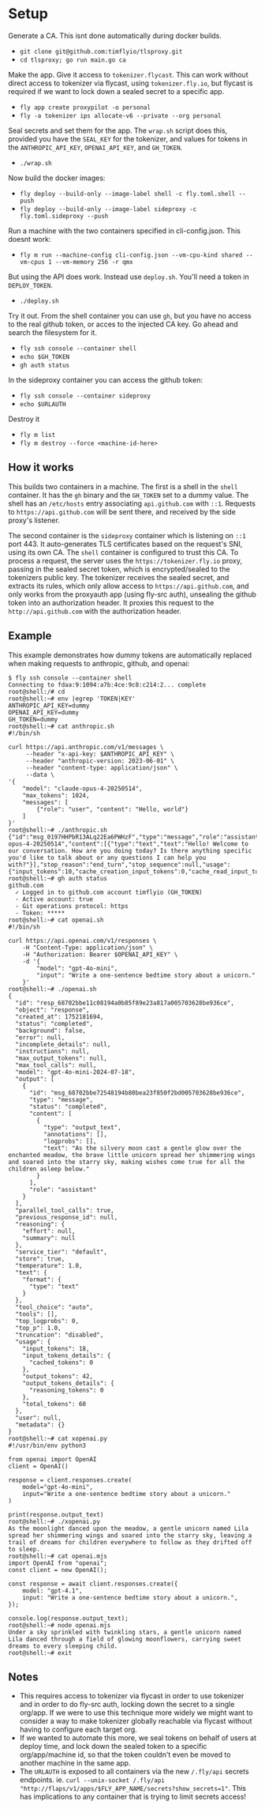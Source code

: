 
# Setup

Generate a CA. This isnt done automatically during docker builds.

* `git clone git@github.com:timflyio/tlsproxy.git`
* `cd tlsproxy; go run main.go ca`

Make the app. Give it access to `tokenizer.flycast`.
This can work without direct access to tokenizer via flycast, using `tokenizer.fly.io`,
but flycast is required if we want to lock down a sealed secret to a specific app.

* `fly app create proxypilot -o personal`
* `fly -a tokenizer ips allocate-v6 --private --org personal`

Seal secrets and set them for the app. The `wrap.sh` script does this, provided you have
the `SEAL_KEY` for the tokenizer, and values for tokens in the `ANTHROPIC_API_KEY`,
`OPENAI_API_KEY`, and `GH_TOKEN`.

* `./wrap.sh`

Now build the docker images:

* `fly deploy --build-only --image-label shell -c fly.toml.shell --push`
* `fly deploy --build-only --image-label sideproxy -c fly.toml.sideproxy --push`

Run a machine with the two containers specified in cli-config.json.
This doesnt work:

* `fly m run --machine-config cli-config.json --vm-cpu-kind shared --vm-cpus 1 --vm-memory 256 -r qmx`

But using the API does work. Instead use `deploy.sh`. You'll need a token in `DEPLOY_TOKEN`.

* `./deploy.sh`

Try it out. From the shell container you can use `gh`, but you have no access to the real github token,
or acces to the injected CA key.  Go ahead and search the filesystem for it.

* `fly ssh console --container shell`
* `echo $GH_TOKEN`
* `gh auth status`

In the sideproxy container you can access the github token:

* `fly ssh console --container sideproxy`
* `echo $URLAUTH`


Destroy it

* `fly m list`
* `fly m destroy --force <machine-id-here>`

## How it works

This builds two containers in a machine. The first is a shell in the `shell` container. It has the `gh` binary
and the `GH_TOKEN` set to a dummy value.
The shell has an `/etc/hosts` entry associating `api.github.com` with `::1`. Requests to `https://api.github.com` will be
sent there, and received by the side proxy's listener.

The second container is the `sideproxy` container which is listening on `::1` port 443. It auto-generates
TLS certificates based on the request's SNI, using its own CA. The `shell` container is configured to trust
this CA.  To process a request, the server uses the `https://tokenizer.fly.io` proxy, passing in the
sealed secret token, which is encrypted/sealed to the tokenizers public key.
The tokenizer receives the sealed secret, and extracts its rules,
which only allow access to `https://api.github.com`, and only works from the proxyauth app (using fly-src auth),
unsealing the github token into an authorization header. It proxies this request to the `http://api.github.com`
with the authorization header.

## Example

This example demonstrates how dummy tokens are automatically replaced when making
requests to anthropic, github, and openai:

```
$ fly ssh console --container shell
Connecting to fdaa:9:1094:a7b:4ce:9c8:c214:2... complete
root@shell:/# cd
root@shell:~# env |egrep 'TOKEN|KEY'
ANTHROPIC_API_KEY=dummy
OPENAI_API_KEY=dummy
GH_TOKEN=dummy
root@shell:~# cat anthropic.sh 
#!/bin/sh

curl https://api.anthropic.com/v1/messages \
     --header "x-api-key: $ANTHROPIC_API_KEY" \
     --header "anthropic-version: 2023-06-01" \
     --header "content-type: application/json" \
     --data \
'{
    "model": "claude-opus-4-20250514",
    "max_tokens": 1024,
    "messages": [
        {"role": "user", "content": "Hello, world"}
    ]
}'
root@shell:~# ./anthropic.sh 
{"id":"msg_0197HHPbR13ALq22Ea6PWHzF","type":"message","role":"assistant","model":"claude-opus-4-20250514","content":[{"type":"text","text":"Hello! Welcome to our conversation. How are you doing today? Is there anything specific you'd like to talk about or any questions I can help you with?"}],"stop_reason":"end_turn","stop_sequence":null,"usage":{"input_tokens":10,"cache_creation_input_tokens":0,"cache_read_input_tokens":0,"output_tokens":35,"service_tier":"standard"}}
root@shell:~# gh auth status
github.com
  ✓ Logged in to github.com account timflyio (GH_TOKEN)
  - Active account: true
  - Git operations protocol: https
  - Token: *****
root@shell:~# cat openai.sh
#!/bin/sh

curl https://api.openai.com/v1/responses \
    -H "Content-Type: application/json" \
    -H "Authorization: Bearer $OPENAI_API_KEY" \
    -d '{
    	"model": "gpt-4o-mini",
        "input": "Write a one-sentence bedtime story about a unicorn."
    }'
root@shell:~# ./openai.sh
{
  "id": "resp_68702bbe11c08194a0b85f89e23a817a005703628be936ce",
  "object": "response",
  "created_at": 1752181694,
  "status": "completed",
  "background": false,
  "error": null,
  "incomplete_details": null,
  "instructions": null,
  "max_output_tokens": null,
  "max_tool_calls": null,
  "model": "gpt-4o-mini-2024-07-18",
  "output": [
    {
      "id": "msg_68702bbe72548194b80bea23f850f2bd005703628be936ce",
      "type": "message",
      "status": "completed",
      "content": [
        {
          "type": "output_text",
          "annotations": [],
          "logprobs": [],
          "text": "As the silvery moon cast a gentle glow over the enchanted meadow, the brave little unicorn spread her shimmering wings and soared into the starry sky, making wishes come true for all the children asleep below."
        }
      ],
      "role": "assistant"
    }
  ],
  "parallel_tool_calls": true,
  "previous_response_id": null,
  "reasoning": {
    "effort": null,
    "summary": null
  },
  "service_tier": "default",
  "store": true,
  "temperature": 1.0,
  "text": {
    "format": {
      "type": "text"
    }
  },
  "tool_choice": "auto",
  "tools": [],
  "top_logprobs": 0,
  "top_p": 1.0,
  "truncation": "disabled",
  "usage": {
    "input_tokens": 18,
    "input_tokens_details": {
      "cached_tokens": 0
    },
    "output_tokens": 42,
    "output_tokens_details": {
      "reasoning_tokens": 0
    },
    "total_tokens": 60
  },
  "user": null,
  "metadata": {}
}
root@shell:~# cat xopenai.py 
#!/usr/bin/env python3

from openai import OpenAI
client = OpenAI()

response = client.responses.create(
    model="gpt-4o-mini",
    input="Write a one-sentence bedtime story about a unicorn."
)

print(response.output_text)
root@shell:~# ./xopenai.py
As the moonlight danced upon the meadow, a gentle unicorn named Lila spread her shimmering wings and soared into the starry sky, leaving a trail of dreams for children everywhere to follow as they drifted off to sleep.
root@shell:~# cat openai.mjs
import OpenAI from "openai";
const client = new OpenAI();

const response = await client.responses.create({
    model: "gpt-4.1",
    input: "Write a one-sentence bedtime story about a unicorn.",
});

console.log(response.output_text);
root@shell:~# node openai.mjs
Under a sky sprinkled with twinkling stars, a gentle unicorn named Lila danced through a field of glowing moonflowers, carrying sweet dreams to every sleeping child.
root@shell:~# exit
```

## Notes

* This requires access to tokenizer via flycast in order to use tokenizer and in order to do fly-src auth, locking down the secret to a single org/app. If we were to use this technique more widely we might want to consider a way to make tokenizer globally reachable via flycast without having to configure each target org.
* If we wanted to automate this more, we seal tokens on behalf of users at deploy time, and lock down the sealed token to a specific org/app/machine id, so that the token couldn't even be moved to another machine in the same app.
* The `URLAUTH` is exposed to all containers via the new `/.fly/api` secrets endpoints. ie. `curl --unix-socket /.fly/api "http://flaps/v1/apps/$FLY_APP_NAME/secrets?show_secrets=1"`.  This has implications to any container that is trying to limit secrets access!
